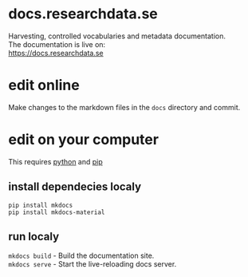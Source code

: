 # docs.researchdata.se
Harvesting, controlled vocabularies and metadata documentation.  
The documentation is live on:  
https://docs.researchdata.se

# edit online
Make changes to the markdown files in the `docs` directory and commit.

# edit on your computer

This requires [python](https://www.python.org) and [pip](https://pypi.org/project/pip)

## install dependecies localy

`pip install mkdocs`  
`pip install mkdocs-material`

## run localy

`mkdocs build` - Build the documentation site.  
`mkdocs serve` - Start the live-reloading docs server.